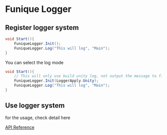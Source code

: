 # Funique Logger

## Register logger system

```csharp
void Start(){
    FuniqueLogger.Init();
    FuniqueLogger.Log("This will log", "Main");
}
```

You can select the log mode

```csharp
void Start(){
    // This will only use build unity log, not output the message to file
    FuniqueLogger.Init(LoggerApply.Unity);
    FuniqueLogger.Log("This will log", "Main");
}
```

## Use logger system

for the usage, check detail here

[API Reference](../../api/Funique.ILogger.html)